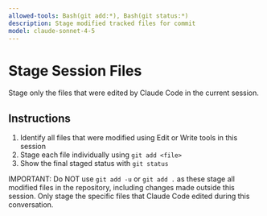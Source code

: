 ```yaml
---
allowed-tools: Bash(git add:*), Bash(git status:*)
description: Stage modified tracked files for commit
model: claude-sonnet-4-5
---
```


# Stage Session Files

Stage only the files that were edited by Claude Code in the current session.

## Instructions
1. Identify all files that were modified using Edit or Write tools in this session
2. Stage each file individually using `git add <file>`
3. Show the final staged status with `git status`

IMPORTANT: Do NOT use `git add -u` or `git add .` as these stage all modified files in the repository, including changes made outside this session. Only stage the specific files that Claude Code edited during this conversation.
